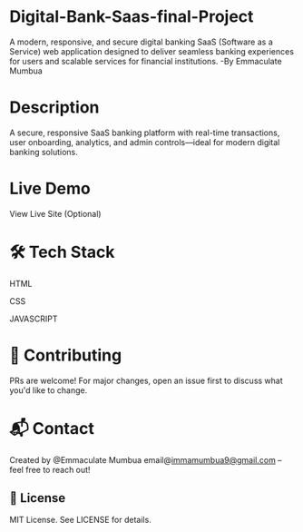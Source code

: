 # Digital-Bank-Saas-final-Project
A modern, responsive, and secure digital banking SaaS (Software as a Service) web application designed to deliver seamless banking experiences for users and scalable services for financial institutions.
-By Emmaculate Mumbua

# Description
A secure, responsive SaaS banking platform with real-time transactions, user onboarding, analytics, and admin controls—ideal for modern digital banking solutions.

#  Live Demo
View Live Site (Optional)

# 🛠️ Tech Stack
HTML

CSS

JAVASCRIPT

# 🙌 Contributing
PRs are welcome! For major changes, open an issue first to discuss what you'd like to change.

# 📬 Contact
Created by @Emmaculate Mumbua
email@immamumbua9@gmail.com
– feel free to reach out!

## 📄 License
MIT License. See LICENSE for details.
